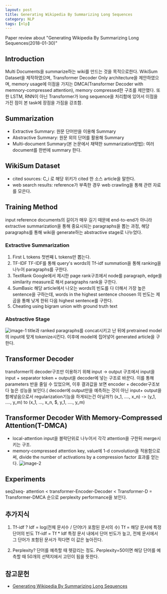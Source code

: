 ```yaml
---
layout: post
title: Generating Wikipedia By Summarizing Long Sequences
category: NLP
tags: [nlp]
---
```


Paper review about "Generating Wikipedia By Summarizing Long Sequences(2018-01-30)"

## Introduction
Multi Documents을 summarize하는 wiki를 만드는 것을 목적으로한다. WikiSum Dataset을 제작하였으며, Transformer Decoder Only architecture을 제안하였으며, memory usage에 이점을 가지는 DMCA(Transformer Decoder with memnory-compressed attention), memory compressed한 구조를 제안했다. 또한 LSTM, RNN이 아닌 Transformer가 long sequence을 처리함에 있어서 이점을 가진 점이 본 task에 장점을 가짐을 강조함.

## Summarization
* Extractive Summary: 원문 단어만을 이용해 Summary
* Abstractive Summary: 원문 외의 단어를 활용해 Summary
* Multi-document Summary(본 논문에서 채택한 summarization방법): 여러 document를 한번에 summary 한다.

## WikiSum Dataset
* cited sources: C_i 로 해당 위키가 cited 한 소스 article을 말한다.
* web search results: reference가 부족한 경우 web crawling을 통해 관련 자료를 모은다.

## Training Method
input reference documents의 길이가 매우 길기 때문에 end-to-end가 아니라 extractive summarization을 통해 중요시되는 paragraphs을 뽑는 과정, 해당 paragraphs를 통해 wiki을 generate하는 abstractive stage로 나누었다.

### Extractive Summarization
1. First L tokens
    첫번째 L tokens만 뽑는다.
2. TF-IDF
    TF-IDF를 통해 query's words의 Tf-idf summation을 통해 ranking을 나누어 paragraphs를 구한다.
3. TextRank
    Google에서 제시한 page rank구조에서 node를 paragraph, edge을 similarity measure로 해서 paragraphs rank을 구한다.
4. SumBasic
    해당 article에서 나오는 words의 빈도를 다 더해서 가장 높은 sentence을 구하는데, words in the highest sentence choosen 의 빈도는 제곱을 통해 낮게 한뒤 다음 highest sentence를 구한다.
5. Cheating
    using bigram union with ground truth text

### Abstractive Stage
![image-1]({{site.baseurl}}/assets/images/generating-wikipedia-by-summarizing-long-sequences-1.png)
title과 ranked paragraphs를 concat시키고 난 뒤에 pretrained model의 input에 맞게 tokenize시킨다. 이후에 model에 집어넣어 generated article을 구한다.

## Transformer Decoder
transformer의 decoder구조만 이용하기 위해 input -> output 구조에서 input을 input + separator token + output을 decoder에 넣는 구조로 바꾼다. 이를 통해 parameters 반을 줄일 수 있었으며, 이후 결과값을 보면 encoder + decoder구조보다 높은 성능을 보인다.( decoder에 output만을 예측하는 것이 아닌 input+ output을 함께넣음으로서 regularization기능을 하게되는건 아닐까?)
(x_1, ...., x_n) -> (y_1, ...., y_m) to (x_1, ..., x_n, $, y_1, ...., y_m)

## Transformer Decoder With Memory-Compressed Attention(T-DMCA)
* local-attention
    input을 블락단위로 나누어서 각각 attention을 구한뒤 merge시키는 구조.
* memory-compressed attention
    key, value에 1-d convolution을 적용함으로써, divide the number of activations by a
    compression factor 효과를 얻는다.
![image-2]({{site.baseurl}}/assets/images/generating-wikipedia-by-summarizing-long-sequences-2.png)

## Experiments
seq2seq- attention < transformer-Encoder-Decoder < Transformer-D = Transformer-DMCA 순으로 perplexity performance을 보인다.

## 추가지식
1. Tf-idf ? 
Idf = log(전체 문서수 / 단어t가 포함된 문서의 수)
Tf = 해당 문서에 특정 단어의 빈도
Tf-idf = Tf * Idf
특정 문서 내에서 단어 빈도가 높고, 전체 문서에서 그 단어가 포함된 문서가 적다면 이 값은 높아진다.

2. Perplexity? 
단어를 예측할 때 헷갈리는 정도. Perplexity=50이면 해당 단어를 예측할 때 50개의 선택지에서 고민이 됨을 뜻한다.

## 참고문헌
* [Generating Wikipedia By Summarizing Long Sequences](https://arxiv.org/pdf/1801.10198.pdf)